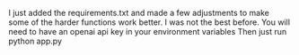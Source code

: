 I just added the requirements.txt and made a few adjustments to make some of the harder functions work better. I was not the best before.
You will need to have an openai api key in your environment variables
Then just run python app.py
